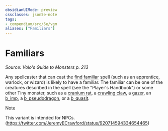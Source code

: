 ```yaml
---
obsidianUIMode: preview
cssclasses: json5e-note
tags:
- compendium/src/5e/vgm
aliases: ["Familiars"]
---
```

# Familiars
*Source: Volo's Guide to Monsters p. 213* 

Any spellcaster that can cast the [find familiar](find-familiar.md) spell (such as an apprentice, warlock, or wizard) is likely to have a familiar. The familiar can be one of the creatures described in the spell (see the "Player's Handbook") or some other Tiny monster, such as a [cranium rat](b_cranium-rat-mpmm.md), a [crawling claw](b_crawling-claw.md), a [gazer](b_gazer-mpmm.md), an [b_imp](b_imp.md), a [b_pseudodragon](b_pseudodragon.md), or a [b_quasit](b_quasit.md).

> [!note]
> This variant is intended for NPCs. (https://twitter.com/JeremyECrawford/status/920714594334654465)